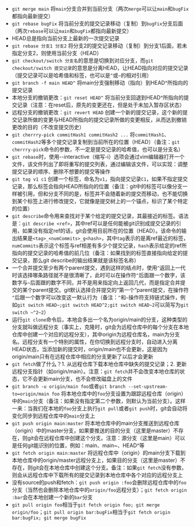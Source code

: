 - `git merge main`    将`main`分支合并到当前分支（两次`merge`可以让`main`和`bugFix`都指向最新提交）
- `git rebase bugFix`    将当前分支的提交记录移动（复制）到`bugFix`分支后面（两次`rebase`可以让`main`和`bugFix`都指向最新提交）
- HEAD总是指向当前分支上最新的一次提交记录
- `git rebase 分支1 分支2`    将分支2的提交记录移动（复制）到分支1后面，若未指定分支2，则使用当前分支（HEAD）
- `git checkout/switch 分支名`的意思是切换到对应分支，而`git checkout/switch 提交记录`的意思是分离HEAD，让HEAD指向对应的提交记录（提交记录可以是哈希值和标签，也可以是`^`或`~`的相对引用）
- `git branch -f main HEAD^`    将main分支强制移动（指向）到HEAD^所指向的提交记录
- 本地分支的撤销更改：`git reset HEAD^`    将当前分支回退到HEAD^所指向的提交记录（注意：在reset后，原先的变更还在，但是处于未加入暂存区状态）
- 远程分支的撤销更改：`git revert HEAD`    创建一个新的提交记录，这个新的提交记录所做的变更与HEAD所指向的提交记录所做的变更相反，从而达到撤销更改的目的（不改变提交历史）
- `git cherrry-pick commitHash1 commitHash2 ...`    将`commitHash1`、`commitHash2`等多个提交记录复制到当前所在的位置（HEAD）（备注：`git cherrry-pick`命令的参数，不一定是提交记录的哈希值，也可以是分支名）
- `git rebase`时，使用--interactive（缩写-i）选项会通过vim编辑器打开一个文件，该文件列出了即将重写的提交列表，通过编辑该文件，可以实现：调整提交记录的顺序、删除不想要的提交等操作
- `git tag v1 c1`    创建一个标签，命名为`v1`，指向提交记录`C1`，如果不指定提交记录，那么标签会指向HEAD所指向的位置（备注：git中的标签可以像分支一样被引用，但和分支不同的是，标签并不会随着新的提交而移动，也不能切换到某个标签上进行修改提交，它就像是提交树上的一个锚点，标识了某个特定的位置）
- `git describe`命令用来查找对于某个给定的提交记录，其最接近的标签。语法是：`git describe <ref>`，其中ref可以是任何能被git识别成提交记录的引用，如果没有指定ref的话，git会使用目前所在的位置（HEAD）。该命令的输出结果是`<tag>_<numCommits>_g<hash>`，其中`tag`表示的是离ref最近的标签，`numCommits`表示这个标签与ref相差有多少个提交记录，`hash`表示给定的ref所指向的提交记录的哈希值的前几位（备注：如果找到的标签直接指向给定的提交记录，那么git describe的输出结果就是该标签名称）
- 一个合并提交至少有两个parent提交，遇到这样的结点时，使用`^`返回上一代时该选择哪条路径就不是很清晰了，此时可以在操作符`^`后面跟一个数字，该数字与`~`后面跟的数字不同，并不是用来指定向上返回几代，而是指定合并提交的某个parent提交。git默认选择合并提交的“第一个”parent提交，在操作符`^`后跟一个数字可以改变这一默认行为（备注：`^`和`~`操作符支持链式操作，例如`git switch HEAD~;git switch HEAD^2;git switch HEAD~2`可以简写为`git switch ~^2~2`）
- 运行`git clone`命令后，本地会多出一个名为origin/main的分支，这种类型的分支就叫做远程分支（事实上，克隆时，git会为远程仓库中的每个分支在本地仓库中创建一个对应的远程分支），其中origin为远程仓库名，main为分支名。远程分支有一个特别的属性，在你切换到远程分支时，自动进入分离HEAD状态，当添加新的提交时，origin/main也不会更新，这是因为origin/main只有在远程仓库中相应的分支更新了以后才会更新
- `git fetch`做了什么？1. 从远程仓库下载本地仓库中缺失的提交记录；2. 更新远程分支指针（如origin/main）。注意：`git fetch`并不会改变本地仓库的状态，它不会更新main分支，也不会修改磁盘上的文件
- `git branch -u origin/main foo`或者`git branch --set-upstream-to=origin/main foo`    将本地仓库中的`foo`分支设置为跟踪远程仓库（origin）中的`main`分支（备注：如果没有指定第二个参数，则默认为当前分支）。这样一来：当我们在本地的`foo`分支上执行`git pull`或者`git push`时，git会自动将变化同步到远程仓库中的`main`分支上
- `git push origin main:master`    将本地仓库中的main分支推送到远程仓库（origin）中的master分支，如果要推送的目的分支（这里是master）不存在，则git会在远程仓库中创建这个分支。注意：源分支（这里是main）可以是任何git能识别的位置，例如：main、main~、HEAD^等
- `git fetch origin main:master`    将远程仓库中（origin）的main分支下载到本地仓库中的origin/master远程分支上，如果目的分支（这里是master）不存在，则git会在本地仓库中创建这个分支。备注：如果`git fetch`没有参数，则会从远程仓库中下载所有的提交记录到本地仓库中各个对应的远程分支上
- 没有source的push和fetch：`git push origin :foo`会删除远程仓库中的`foo`分支（当然也会删除本地仓库中的`origin/foo`远程分支）；`git fetch origin :bar`会在本地创建一个新的`bar`分支
- `git pull origin foo`相当于`git fetch origin foo; git merge origin/foo`；`git pull origin bar:bugFix`相当于`git fetch origin bar:bugFix; git merge bugFix`

